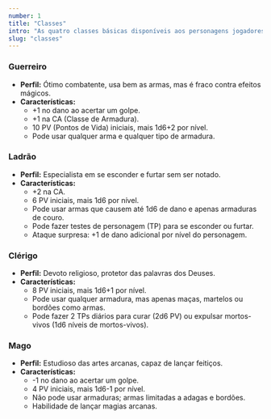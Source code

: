 ```yaml
---
number: 1
title: "Classes"
intro: "As quatro classes básicas disponíveis aos personagens jogadores de Pocket Dragon são:"
slug: "classes"
---
```

### Guerreiro
- **Perfil:** Ótimo combatente, usa bem as armas, mas é fraco contra efeitos mágicos.  
- **Características:**  
  - +1 no dano ao acertar um golpe.  
  - +1 na CA (Classe de Armadura).  
  - 10 PV (Pontos de Vida) iniciais, mais 1d6+2 por nível.  
  - Pode usar qualquer arma e qualquer tipo de armadura.

### Ladrão
- **Perfil:** Especialista em se esconder e furtar sem ser notado.  
- **Características:**  
  - +2 na CA.  
  - 6 PV iniciais, mais 1d6 por nível.  
  - Pode usar armas que causem até 1d6 de dano e apenas armaduras de couro.  
  - Pode fazer testes de personagem (TP) para se esconder ou furtar.  
  - Ataque surpresa: +1 de dano adicional por nível do personagem.

### Clérigo
- **Perfil:** Devoto religioso, protetor das palavras dos Deuses.  
- **Características:**  
  - 8 PV iniciais, mais 1d6+1 por nível.  
  - Pode usar qualquer armadura, mas apenas maças, martelos ou bordões como armas.  
  - Pode fazer 2 TPs diários para curar (2d6 PV) ou expulsar mortos-vivos (1d6 níveis de mortos-vivos).

### Mago
- **Perfil:** Estudioso das artes arcanas, capaz de lançar feitiços.  
- **Características:**  
  - -1 no dano ao acertar um golpe.  
  - 4 PV iniciais, mais 1d6-1 por nível.  
  - Não pode usar armaduras; armas limitadas a adagas e bordões.  
  - Habilidade de lançar magias arcanas.
